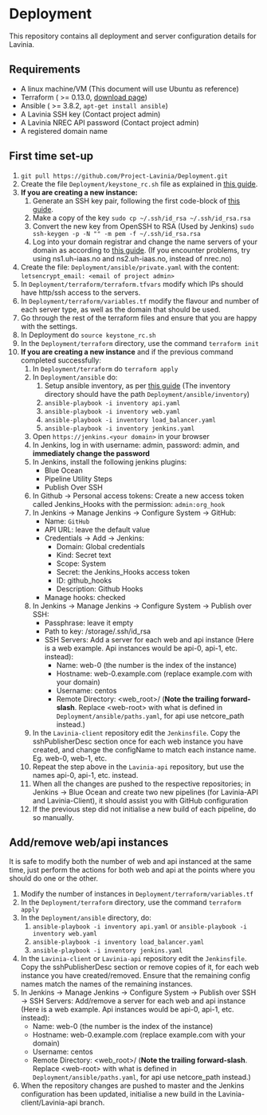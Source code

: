 # Deployment
This repository contains all deployment and server configuration details for Lavinia.

## Requirements
 <!--- I think terraform grabs this client automatically, but not sure.
 - Openstack client ( >= 5.3.1, `pip3 install python-openstackclient`)
  -->
 - A linux machine/VM (This document will use Ubuntu as reference)
 - Terraform ( >= 0.13.0, [download page](https://www.terraform.io/downloads.html))
 - Ansible ( >= 3.8.2, `apt-get install ansible`)
 - A Lavinia SSH key (Contact project admin)
 - A Lavinia NREC API password (Contact project admin)
 - A registered domain name

## First time set-up
1. `git pull https://github.com/Project-Lavinia/Deployment.git`
2. Create the file `Deployment/keystone_rc.sh` file as explained in [this guide](https://docs.nrec.no/api.html#using-the-cli-tools).
3. **If you are creating a new instance:**
    1. Generate an SSH key pair, following the first code-block of [this guide](https://docs.nrec.no/create-virtual-machine.html#importing-an-existing-key).
    2. Make a copy of the key `sudo cp ~/.ssh/id_rsa ~/.ssh/id_rsa.rsa`
    3. Convert the new key from OpenSSH to RSA (Used by Jenkins) `sudo ssh-keygen -p -N "" -m pem -f ~/.ssh/id_rsa.rsa`
    4. Log into your domain registrar and change the name servers of your domain as according to [this guide](https://docs.nrec.no/dns.html#when-to-use-the-dns-service). (If you encounter problems, try using ns1.uh-iaas.no and ns2.uh-iaas.no, instead of nrec.no)
4. Create the file: `Deployment/ansible/private.yaml` with the content: `letsencrypt_email: <email of project admin>`
5. In `Deployment/terraform/terraform.tfvars` modify which IPs should have http/ssh access to the servers.
6. In `Deployment/terraform/variables.tf` modify the flavour and number of each server type, as well as the domain that should be used.
7. Go through the rest of the terraform files and ensure that you are happy with the settings.
8. In Deployment do `source keystone_rc.sh`
9. In the `Deployment/terraform` directory, use the command `terraform init`
10. **If you are creating a new instance** and if the previous command completed successfully:
    1. In `Deployment/terraform` do `terraform apply`
    2. In `Deployment/ansible` do:
        1. Setup ansible inventory, as per [this guide](https://docs.nrec.no/terraform-part4.html#ansible-inventory-from-terraform-state) (The inventory directory should have the path `Deployment/ansible/inventory`)
        2. `ansible-playbook -i inventory api.yaml`
        3. `ansible-playbook -i inventory web.yaml`
        4. `ansible-playbook -i inventory load_balancer.yaml`
        5. `ansible-playbook -i inventory jenkins.yaml`
    3. Open `https://jenkins.<your domain>` in your browser
    4. In Jenkins, log in with username: admin, password: admin, and **immediately change the password**
    5. In Jenkins, install the following jenkins plugins:
        * Blue Ocean
        * Pipeline Utility Steps
        * Publish Over SSH
    6. In Github -> Personal access tokens: Create a new access token called Jenkins_Hooks with the permission: `admin:org_hook`
    7. In Jenkins -> Manage Jenkins -> Configure System -> GitHub:
        * Name: `GitHub`
        * API URL: leave the default value
        * Credentials -> Add -> Jenkins:
            * Domain: Global credentials
            * Kind: Secret text
            * Scope: System
            * Secret: the Jenkins_Hooks access token
            * ID: github_hooks
            * Description: Github Hooks
        * Manage hooks: checked
    8. In Jenkins -> Manage Jenkins -> Configure System -> Publish over SSH:
        * Passphrase: leave it empty
        * Path to key: /storage/.ssh/id_rsa
        * SSH Servers: Add a server for each web and api instance (Here is a web example. Api instances would be api-0, api-1, etc. instead):
            * Name: web-0 (the number is the index of the instance)
            * Hostname: web-0.example.com (replace example.com with your domain)
            * Username: centos
            * Remote Directory: \<web_root>/ (**Note the trailing forward-slash**. Replace \<web-root> with what is defined in `Deployment/ansible/paths.yaml`, for api use netcore_path instead.)
    9. In the `Lavinia-client` repository edit the `Jenkinsfile`. Copy the sshPublisherDesc section once for each web instance you have created, and change the configName to match each instance name. Eg. web-0, web-1, etc.
    10. Repeat the step above in the `Lavinia-api` repository, but use the names api-0, api-1, etc. instead.
    11. When all the changes are pushed to the respective repositories; in Jenkins -> Blue Ocean and create two new pipelines (for Lavinia-API and Lavinia-Client), it should assist you with GitHub configuration
    12. If the previous step did not initialise a new build of each pipeline, do so manually.
    


## Add/remove web/api instances
It is safe to modify both the number of web and api instanced at the same time, just perform the actions for both web and api at the points where you should do one or the other.

1. Modify the number of instances in `Deployment/terraform/variables.tf`
2. In the `Deployment/terraform` directory, use the command `terraform apply`
3. In the `Deployment/ansible` directory, do:
    1. `ansible-playbook -i inventory api.yaml` or `ansible-playbook -i inventory web.yaml`
    2. `ansible-playbook -i inventory load_balancer.yaml`
    3. `ansible-playbook -i inventory jenkins.yaml`
4. In the `Lavinia-client` or `Lavinia-api` repository edit the `Jenkinsfile`. Copy the sshPublisherDesc section or remove copies of it, for each web instance you have created/removed. Ensure that the remaining config names match the names of the remaining instances.
5. In Jenkins -> Manage Jenkins -> Configure System -> Publish over SSH -> SSH Servers: Add/remove a server for each web and api instance (Here is a web example. Api instances would be api-0, api-1, etc. instead):
    * Name: web-0 (the number is the index of the instance)
    * Hostname: web-0.example.com (replace example.com with your domain)
    * Username: centos
    * Remote Directory: \<web_root>/ (**Note the trailing forward-slash**. Replace \<web-root> with what is defined in `Deployment/ansible/paths.yaml`, for api use netcore_path instead.)
6. When the repository changes are pushed to master and the Jenkins configuration has been updated, initialise a new build in the Lavinia-client/Lavinia-api branch.